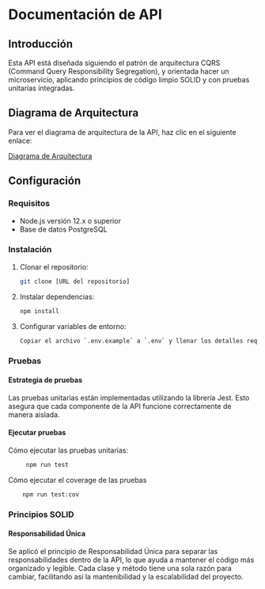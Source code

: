 # Documentación de API

## Introducción

Esta API está diseñada siguiendo el patrón de arquitectura CQRS (Command Query Responsibility Segregation), y orientada hacer un microservicio, aplicando principios de código limpio SOLID y con pruebas unitarias integradas.

## Diagrama de Arquitectura

Para ver el diagrama de arquitectura de la API, haz clic en el siguiente enlace:

[Diagrama de Arquitectura](img/architecture_diagram.png)

## Configuración

### Requisitos

- Node.js versión 12.x o superior
- Base de datos PostgreSQL

### Instalación

1. Clonar el repositorio:
   ```bash
   git clone [URL del repositorio]

2. Instalar dependencias: 
   ```bash
   npm install

3. Configurar variables de entorno:
   ```bash
   Copiar el archivo `.env.example` a `.env` y llenar los detalles requeridos.

### Pruebas

#### Estrategia de pruebas
Las pruebas unitarias están implementadas utilizando la librería Jest. Esto asegura que cada componente de la API funcione correctamente de manera aislada.

#### Ejecutar pruebas
Cómo ejecutar las pruebas unitarias:
   ```bash
        npm run test
   ```

Cómo ejecutar el coverage de las pruebas
```bash
    npm run test:cov
```


### Principios SOLID

#### Responsabilidad Única

Se aplicó el principio de Responsabilidad Única para separar las responsabilidades dentro de la API, lo que ayuda a mantener el código más organizado y legible. Cada clase y método tiene una sola razón para cambiar, facilitando así la mantenibilidad y la escalabilidad del proyecto.

